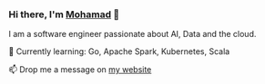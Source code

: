 ### Hi there, I'm [Mohamad](https://www.hallak.io) 👋
I am a software engineer passionate about AI, Data and the cloud.

🌱 Currently learning: Go, Apache Spark, Kubernetes, Scala

📫 Drop me a message on [my website](https://hallak.io/contact/)

<!--
**mrhallak/mrhallak** is a ✨ _special_ ✨ repository because its `README.md` (this file) appears on your GitHub profile.

Here are some ideas to get you started:

- 🔭 I’m currently working on ...
- 🌱 I’m currently learning ...
- 👯 I’m looking to collaborate on ...
- 🤔 I’m looking for help with ...
- 💬 Ask me about ...
- 📫 How to reach me: ...
- 😄 Pronouns: ...
- ⚡ Fun fact: ...
-->
